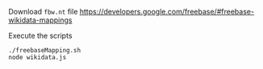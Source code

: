Download `fbw.nt` file https://developers.google.com/freebase/#freebase-wikidata-mappings

Execute the scripts

```
./freebaseMapping.sh
node wikidata.js
```